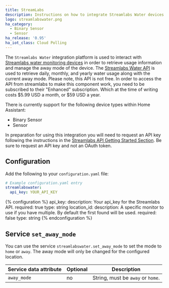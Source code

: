 ```yaml
---
title: StreamLabs
description: Instructions on how to integrate Streamlabs Water devices with Home Assistant.
logo: streamlabswater.png
ha_category:
  - Binary Sensor
  - Sensor
ha_release: '0.95'
ha_iot_class: Cloud Polling
---
```


The `Streamlabs Water` integration platform is used to interact with [Streamlabs water monitoring devices](https://www.streamlabswater.com/) in order to retrieve usage information and manage the away mode of the device. The [Streamlabs Water API](https://developer.streamlabswater.com) is used to retrieve daily, monthly, and yearly water usage along with the current away mode. Please note, this API is not free. In order to access the API from streamlabs to make this component work, you need to be subscribed to their "Enhanced" subscription. Which at the time of writing costs $5.99 USD a month, or $59 USD a year.

There is currently support for the following device types within Home Assistant:

- Binary Sensor
- Sensor

In preparation for using this integration you will need to request an API key following the instructions in the [Streamlabs API Getting Started Section](https://developer.streamlabswater.com/docs/getting-started.html). Be sure to request an API key and not an OAuth token.

## Configuration

Add the following to your `configuration.yaml` file:

```yaml
# Example configuration.yaml entry
streamlabswater:
  api_key: YOUR_API_KEY
```

{% configuration %}
api_key:
  description: Your api_key for the Streamlabs API.
  required: true
  type: string
location_id:
  description: A specific monitor to use if you have multiple. By default the first found will be used.
  required: false
  type: string
{% endconfiguration %}

## Service `set_away_mode`

You can use the service `streamlabswater.set_away_mode` to set the mode to `home` or `away`. The away mode will only be changed for the configured location.

| Service data attribute | Optional | Description |
| ---------------------- | -------- | ----------- |
| `away_mode` | no | String, must be `away` or `home`.
